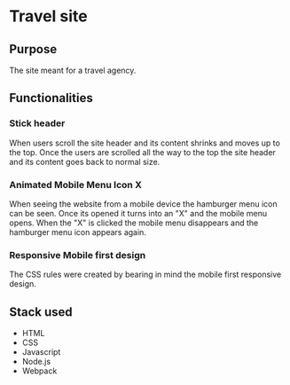 # Travel site

## Purpose
The site meant for a travel agency.

## Functionalities

### Stick header
When users scroll the site header and its content shrinks and moves up to the top. Once the users are scrolled all the way to the top the site header and its content goes back to normal size.

### Animated Mobile Menu Icon X
When seeing the website from a mobile device the hamburger menu icon can be seen. Once its opened it turns into an "X" and the mobile menu opens. When the "X" is clicked the mobile menu disappears and the hamburger menu icon appears again. 

### Responsive Mobile first design
The CSS rules were created by bearing in mind the mobile first responsive design.

## Stack used
- HTML
- CSS
- Javascript
- Node.js
- Webpack